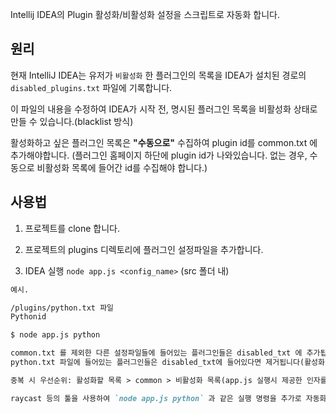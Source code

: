 Intellij IDEA의 Plugin 활성화/비활성화 설정을 스크립트로 자동화 합니다.

## 원리
현재 IntelliJ IDEA는 유저가 `비활성화` 한 플러그인의 목록을 IDEA가 설치된 경로의 `disabled_plugins.txt` 파일에 기록합니다.

이 파일의 내용을 수정하여 IDEA가 시작 전, 명시된 플러그인 목록을 비활성화 상태로 만들 수 있습니다.(blacklist 방식)

활성화하고 싶은 플러그인 목록은 **"수동으로"** 수집하여 plugin id를 common.txt 에 추가해야합니다.
(플러그인 홈페이지 하단에 plugin id가 나와있습니다. 없는 경우, 수동으로 비활성화 목록에 들어간 id를 수집해야 합니다.)

## 사용법
1. 프로젝트를 clone 합니다.

2. 프로젝트의 plugins 디렉토리에 플러그인 설정파일을 추가합니다.

3. IDEA 실행
`node app.js <config_name>` (src 폴더 내)

```markdown
예시.

/plugins/python.txt 파일
Pythonid

$ node app.js python

common.txt 를 제외한 다른 설정파일들에 들어있는 플러그인들은 disabled_txt 에 추가됩니다(비활성화)
python.txt 파일에 들어있는 플러그인들은 disabled_txt에 들어있다면 제거됩니다(활성화)

중복 시 우선순위: 활성화할 목록 > common > 비활성화 목록(app.js 실행시 제공한 인자를 제외한 다른 설정파일들)

raycast 등의 툴을 사용하여 `node app.js python` 과 같은 실행 명령을 추가로 자동화 할 수 있습니다.
```
